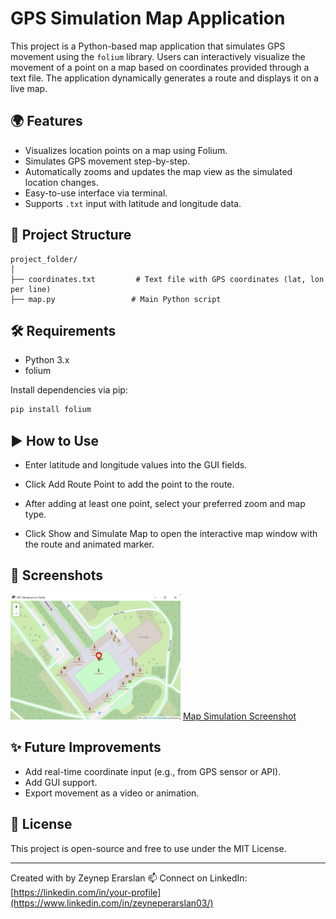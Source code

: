 # GPS Simulation Map Application

This project is a Python-based map application that simulates GPS movement using the `folium` library. Users can interactively visualize the movement of a point on a map based on coordinates provided through a text file. The application dynamically generates a route and displays it on a live map.

## 🌍 Features

- Visualizes location points on a map using Folium.
- Simulates GPS movement step-by-step.
- Automatically zooms and updates the map view as the simulated location changes.
- Easy-to-use interface via terminal.
- Supports `.txt` input with latitude and longitude data.

## 📁 Project Structure

```
project_folder/
│
├── coordinates.txt         # Text file with GPS coordinates (lat, lon per line)
├── map.py                 # Main Python script
```

## 🛠️ Requirements

- Python 3.x
- folium

Install dependencies via pip:

```bash
pip install folium
```

## ▶️ How to Use

- Enter latitude and longitude values into the GUI fields.

- Click Add Route Point to add the point to the route.

- After adding at least one point, select your preferred zoom and map type.

- Click Show and Simulate Map to open the interactive map window with the route and animated marker.

## 📸 Screenshots

![Map Simulation Screenshot](assets/screenshot.png) [Map Simulation Screenshot](assets/screenshot1.png)

## ✨ Future Improvements

- Add real-time coordinate input (e.g., from GPS sensor or API).
- Add GUI support.
- Export movement as a video or animation.

## 📄 License

This project is open-source and free to use under the MIT License.

---

Created with by Zeynep Erarslan
📫 Connect on LinkedIn: [https://linkedin.com/in/your-profile](https://www.linkedin.com/in/zeyneperarslan03/)
